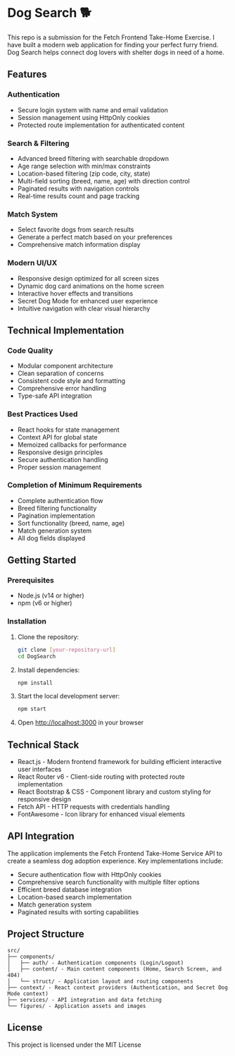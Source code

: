 # Dog Search 🐕

This repo is a submission for the Fetch Frontend Take-Home Exercise. I have built a modern web application for finding your perfect furry friend. Dog Search helps connect dog lovers with shelter dogs in need of a home.

## Features

### Authentication

- Secure login system with name and email validation
- Session management using HttpOnly cookies
- Protected route implementation for authenticated content

### Search & Filtering

- Advanced breed filtering with searchable dropdown
- Age range selection with min/max constraints
- Location-based filtering (zip code, city, state)
- Multi-field sorting (breed, name, age) with direction control
- Paginated results with navigation controls
- Real-time results count and page tracking

### Match System

- Select favorite dogs from search results
- Generate a perfect match based on your preferences
- Comprehensive match information display

### Modern UI/UX

- Responsive design optimized for all screen sizes
- Dynamic dog card animations on the home screen
- Interactive hover effects and transitions
- Secret Dog Mode for enhanced user experience
- Intuitive navigation with clear visual hierarchy

## Technical Implementation

### Code Quality

- Modular component architecture
- Clean separation of concerns
- Consistent code style and formatting
- Comprehensive error handling
- Type-safe API integration

### Best Practices Used

- React hooks for state management
- Context API for global state
- Memoized callbacks for performance
- Responsive design principles
- Secure authentication handling
- Proper session management

### Completion of Minimum Requirements

- Complete authentication flow
- Breed filtering functionality
- Pagination implementation
- Sort functionality (breed, name, age)
- Match generation system
- All dog fields displayed

## Getting Started

### Prerequisites

- Node.js (v14 or higher)
- npm (v6 or higher)

### Installation

1. Clone the repository:

   ```bash
   git clone [your-repository-url]
   cd DogSearch
   ```

2. Install dependencies:

   ```bash
   npm install
   ```

3. Start the local development server:

   ```bash
   npm start
   ```

4. Open [http://localhost:3000](http://localhost:3000) in your browser

## Technical Stack

- React.js - Modern frontend framework for building efficient interactive user interfaces
- React Router v6 - Client-side routing with protected route implementation
- React Bootstrap & CSS - Component library and custom styling for responsive design
- Fetch API - HTTP requests with credentials handling
- FontAwesome - Icon library for enhanced visual elements

## API Integration

The application implements the Fetch Frontend Take-Home Service API to create a seamless dog adoption experience. Key implementations include:

- Secure authentication flow with HttpOnly cookies
- Comprehensive search functionality with multiple filter options
- Efficient breed database integration
- Location-based search implementation
- Match generation system
- Paginated results with sorting capabilities

## Project Structure

```
src/
├── components/
│   ├── auth/ - Authentication components (Login/Logout)
│   ├── content/ - Main content components (Home, Search Screen, and 404)
│   └── struct/ - Application layout and routing components
├── context/ - React context providers (Authentication, and Secret Dog Mode context)
├── services/ - API integration and data fetching
└── figures/ - Application assets and images
```

## License

This project is licensed under the MIT License
